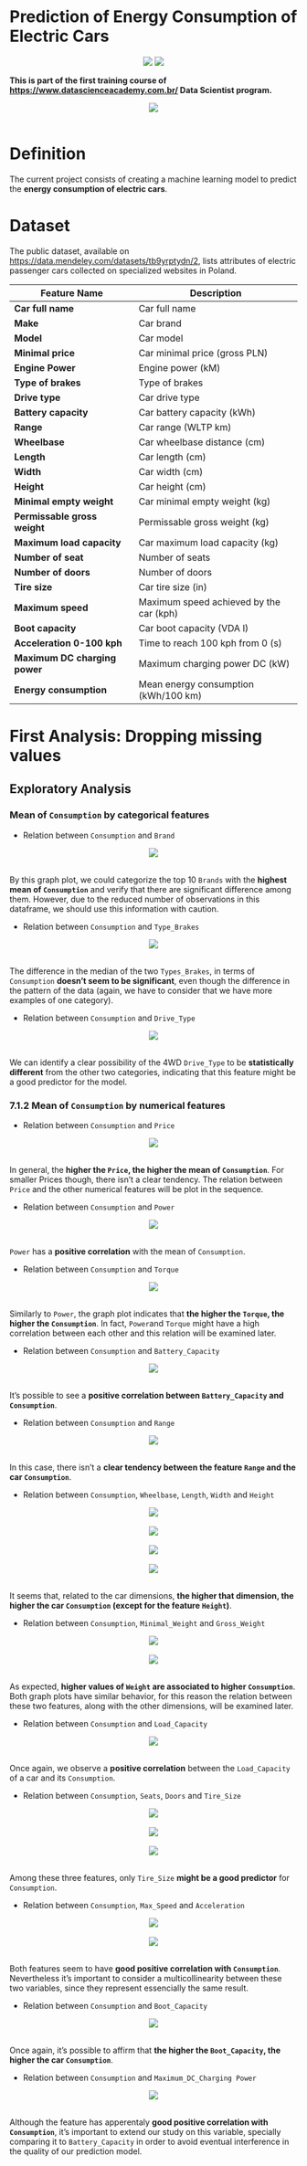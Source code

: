 # Prediction of Energy Consumption of Electric Cars

<div align="center">
<img src="https://img.shields.io/badge/R-276DC3?style=for-the-badge&logo=r&logoColor=white"><img>
<img src="https://img.shields.io/badge/RStudio-75AADB?style=for-the-badge&logo=RStudio&logoColor=white"><img>
</div>

**This is part of the first training course of https://www.datascienceacademy.com.br/ Data Scientist program.**


<center><img src="electric_car.png"></center><br>


# Definition

The current project consists of creating a machine learning model to
predict the **energy consumption of electric cars**.

# Dataset

The public dataset, available on
<https://data.mendeley.com/datasets/tb9yrptydn/2>, lists attributes of
electric passenger cars collected on specialized websites in Poland.

| **Feature Name**              | **Description**                         |
|-------------------------------|-----------------------------------------|
| **Car full name**             | Car full name                           |
| **Make**                      | Car brand                               |
| **Model**                     | Car model                               |
| **Minimal price**             | Car minimal price (gross PLN)           |
| **Engine Power**              | Engine power (kM)                       |
| **Type of brakes**            | Type of brakes                          |
| **Drive type**                | Car drive type                          |
| **Battery capacity**          | Car battery capacity (kWh)              |
| **Range**                     | Car range (WLTP km)                     |
| **Wheelbase**                 | Car wheelbase distance (cm)             |
| **Length**                    | Car length (cm)                         |
| **Width**                     | Car width (cm)                          |
| **Height**                    | Car height (cm)                         |
| **Minimal empty weight**      | Car minimal empty weight (kg)           |
| **Permissable gross weight**  | Permissable gross weight (kg)           |
| **Maximum load capacity**     | Car maximum load capacity (kg)          |
| **Number of seat**            | Number of seats                         |
| **Number of doors**           | Number of doors                         |
| **Tire size**                 | Car tire size (in)                      |
| **Maximum speed**             | Maximum speed achieved by the car (kph) |
| **Boot capacity**             | Car boot capacity (VDA l)               |
| **Acceleration 0-100 kph**    | Time to reach 100 kph from 0 (s)        |
| **Maximum DC charging power** | Maximum charging power DC (kW)          |
| **Energy consumption**        | Mean energy consumption (kWh/100 km)    |

# First Analysis: Dropping missing values

## Exploratory Analysis

### Mean of `Consumption` by categorical features

* Relation between `Consumption` and `Brand`

<center><img src="electric_cars_prediction_files/figure-gfm/unnamed-chunk-21-1.png"></center><br>

By this graph plot, we could categorize the top 10 `Brands` with the
**highest mean of `Consumption`** and verify that there are significant
difference among them. However, due to the reduced number of
observations in this dataframe, we should use this information with
caution.

* Relation between `Consumption` and `Type_Brakes`

<center><img src="electric_cars_prediction_files/figure-gfm/unnamed-chunk-21-2.png"></center><br>

The difference in the median of the two `Types_Brakes`, in terms of
`Consumption` **doesn’t seem to be significant**, even though the
difference in the pattern of the data (again, we have to consider that
we have more examples of one category).

* Relation between `Consumption` and `Drive_Type`

<center><img src="electric_cars_prediction_files/figure-gfm/unnamed-chunk-21-3.png"></center><br>

We can identify a clear possibility of the 4WD `Drive_Type` to be
**statistically different** from the other two categories, indicating
that this feature might be a good predictor for the model.

### 7.1.2 Mean of `Consumption` by numerical features

* Relation between `Consumption` and `Price`

<center><img src="electric_cars_prediction_files/figure-gfm/unnamed-chunk-22-1.png"></center><br>

In general, the **higher the `Price`, the higher the mean of
`Consumption`**. For smaller Prices though, there isn’t a clear
tendency. The relation between `Price` and the other numerical features
will be plot in the sequence.

* Relation between `Consumption` and `Power`

<center><img src="electric_cars_prediction_files/figure-gfm/unnamed-chunk-22-2.png"></center><br>

`Power` has a **positive correlation** with the mean of `Consumption`.

* Relation between `Consumption` and `Torque`

<center><img src="electric_cars_prediction_files/figure-gfm/unnamed-chunk-22-3.png"></center><br>

Similarly to `Power`, the graph plot indicates that **the higher the
`Torque`, the higher the `Consumption`**. In fact, `Power`and `Torque`
might have a high correlation between each other and this relation will
be examined later.

* Relation between `Consumption` and `Battery_Capacity`

<center><img src="electric_cars_prediction_files/figure-gfm/unnamed-chunk-22-4.png"></center><br>

It’s possible to see a **positive correlation between `Battery_Capacity`
and `Consumption`**.

* Relation between `Consumption` and `Range`

<center><img src="electric_cars_prediction_files/figure-gfm/unnamed-chunk-22-5.png"></center><br>

In this case, there isn’t a **clear tendency between the feature `Range`
and the car `Consumption`**.

* Relation between `Consumption`, `Wheelbase`, `Length`, `Width` and
  `Height`
  
<center><img src="electric_cars_prediction_files/figure-gfm/unnamed-chunk-22-6.png"></center><br>

<center><img src="electric_cars_prediction_files/figure-gfm/unnamed-chunk-22-7.png"></center><br> 

<center><img src="electric_cars_prediction_files/figure-gfm/unnamed-chunk-22-8.png"></center><br> 

<center><img src="electric_cars_prediction_files/figure-gfm/unnamed-chunk-22-9.png"></center><br> 
 
 It seems that, related to the car dimensions, **the higher that
dimension, the higher the car `Consumption` (except for the feature
`Height`)**.

* Relation between `Consumption`, `Minimal_Weight` and `Gross_Weight`

<center><img src="electric_cars_prediction_files/figure-gfm/unnamed-chunk-22-10.png"></center><br>

<center><img src="electric_cars_prediction_files/figure-gfm/unnamed-chunk-22-11.png"></center><br> 

As expected, **higher values of `Weight` are associated to higher
`Consumption`**. Both graph plots have similar behavior, for this reason
the relation between these two features, along with the other
dimensions, will be examined later.

* Relation between `Consumption` and `Load_Capacity`

<center><img src="electric_cars_prediction_files/figure-gfm/unnamed-chunk-22-12.png"></center><br>

Once again, we observe a **positive correlation** between the
`Load_Capacity` of a car and its `Consumption`.

* Relation between `Consumption`, `Seats`, `Doors` and `Tire_Size`

<center><img src="electric_cars_prediction_files/figure-gfm/unnamed-chunk-22-13.png"></center><br>

<center><img src="electric_cars_prediction_files/figure-gfm/unnamed-chunk-22-14.png"></center><br> 

<center><img src="electric_cars_prediction_files/figure-gfm/unnamed-chunk-22-15.png"></center><br> 

Among these three features, only `Tire_Size` **might be a good
predictor** for `Consumption`.

* Relation between `Consumption`, `Max_Speed` and `Acceleration`

<center><img src="electric_cars_prediction_files/figure-gfm/unnamed-chunk-22-16.png"></center><br>

<center><img src="electric_cars_prediction_files/figure-gfm/unnamed-chunk-22-18.png"></center><br> 

Both features seem to have **good positive correlation with
`Consumption`**. Nevertheless it’s important to consider a
multicollinearity between these two variables, since they represent
essencially the same result.

* Relation between `Consumption` and `Boot_Capacity`

<center><img src="electric_cars_prediction_files/figure-gfm/unnamed-chunk-22-17.png"></center><br>

Once again, it’s possible to affirm that **the higher the
`Boot_Capacity`, the higher the car `Consumption`**.

* Relation between `Consumption` and `Maximum_DC_Charging Power`

<center><img src="electric_cars_prediction_files/figure-gfm/unnamed-chunk-22-19.png"></center><br>

Although the feature has apperentaly **good positive correlation with
`Consumption`**, it’s important to extend our study on this variable,
specially comparing it to `Battery_Capacity` in order to avoid eventual
interference in the quality of our prediction model.
